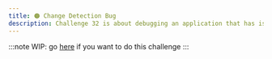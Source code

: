 ```yaml
---
title: 🟠 Change Detection Bug
description: Challenge 32 is about debugging an application that has issue when change detection is triggered
---
```


:::note
WIP: go [here](https://github.com/tomalaforge/angular-challenges/blob/main/apps/bug-cd/README.md) if you want to do this challenge
:::
